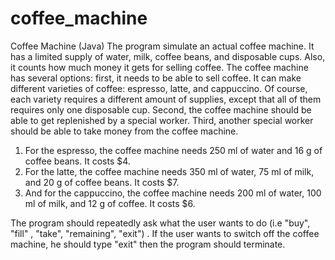 # coffee_machine
Coffee Machine (Java)
The program simulate an actual coffee machine. It has a limited supply of water, milk, coffee beans, and disposable cups. Also, it counts how much money it gets for selling coffee. The coffee machine has several options: first, it needs to be able to sell coffee. It can make different varieties of coffee: espresso, latte, and cappuccino. Of course, each variety requires a different amount of supplies, except that all of them requires only one disposable cup. Second, the coffee machine should be able to get replenished by a special worker. Third, another special worker should be able to take money from the coffee machine.
1. For the espresso, the coffee machine needs 250 ml of water and 16 g of coffee beans. It costs $4.
2. For the latte, the coffee machine needs 350 ml of water, 75 ml of milk, and 20 g of coffee beans. It costs $7.
3. And for the cappuccino, the coffee machine needs 200 ml of water, 100 ml of milk, and 12 g of coffee. It costs $6.

The program should repeatedly ask what the user wants to do (i.e  "buy", "fill" , "take", "remaining", "exit") . If the user wants to switch off the coffee machine, he should type "exit" then the program should terminate.

